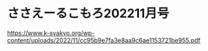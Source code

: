 # ささえーるこもろ202211月号
https://www.k-syakyo.org/wp-content/uploads/2022/11/cc95b9e7fa3e8aa9c6ae1153721be955.pdf
